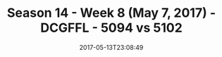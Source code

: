 ---
title: Season 14 - Week 8 (May 7, 2017) - DCGFFL - 5094 vs 5102
teams_score:
- team: 5094
  score: 28
- team: 5102
  score: 18
mvp: Hines, Carter
game-ball: 'Todd, '
season: 14
week: 9
date: '2017-05-13T23:08:49'
pageid: season-14-week-9-5094-vs-5102
---